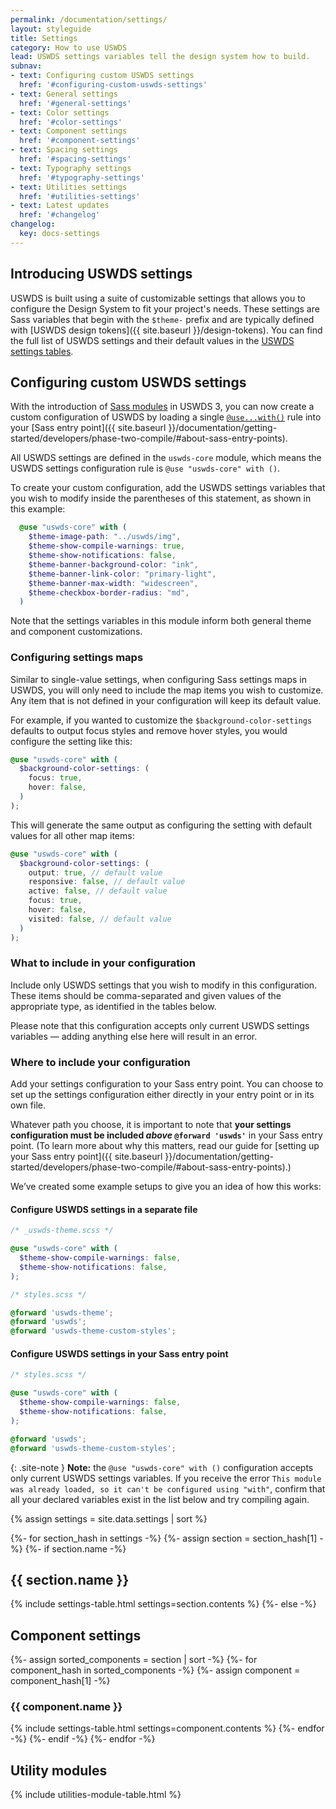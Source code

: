 ```yaml
---
permalink: /documentation/settings/
layout: styleguide
title: Settings
category: How to use USWDS
lead: USWDS settings variables tell the design system how to build.
subnav:
- text: Configuring custom USWDS settings
  href: '#configuring-custom-uswds-settings'
- text: General settings
  href: '#general-settings'
- text: Color settings
  href: '#color-settings'
- text: Component settings
  href: '#component-settings'
- text: Spacing settings
  href: '#spacing-settings'
- text: Typography settings
  href: '#typography-settings'
- text: Utilities settings
  href: '#utilities-settings'
- text: Latest updates
  href: '#changelog'
changelog:
  key: docs-settings
---
```


## Introducing USWDS settings
USWDS is built using a suite of customizable settings that allows you to configure the Design System to fit your project's needs. These settings are Sass variables that begin with the `$theme-` prefix and are typically defined with [USWDS design tokens]({{ site.baseurl }}/design-tokens). You can find the full list of USWDS settings and their default values in the [USWDS settings tables](#general-settings).

## Configuring custom USWDS settings
With the introduction of [Sass modules](https://sass-lang.com/blog/the-module-system-is-launched) in USWDS 3, you can now create a custom configuration of USWDS by loading a single [`@use...with()`](https://sass-lang.com/documentation/at-rules/use#configuration) rule into your [Sass entry point]({{ site.baseurl }}/documentation/getting-started/developers/phase-two-compile/#about-sass-entry-points).

All USWDS settings are defined in the `uswds-core` module, which means the USWDS settings configuration rule is `@use "uswds-core" with ()`.

To create your custom configuration, add the USWDS settings variables that you wish to modify inside the parentheses of this statement, as shown in this example:

```scss
  @use "uswds-core" with (
    $theme-image-path: "../uswds/img",
    $theme-show-compile-warnings: true,
    $theme-show-notifications: false,
    $theme-banner-background-color: "ink",
    $theme-banner-link-color: "primary-light",
    $theme-banner-max-width: "widescreen",
    $theme-checkbox-border-radius: "md",
  )
```
Note that the settings variables in this module inform both general theme and component customizations.

### Configuring settings maps
Similar to single-value settings, when configuring Sass settings maps in USWDS, you will only need to include the map items you wish to customize. Any item that is not defined in your configuration will keep its default value.

For example, if you wanted to customize the `$background-color-settings` defaults to output focus styles and remove hover styles, you would configure the setting like this:

```scss
@use "uswds-core" with (
  $background-color-settings: (
    focus: true,
    hover: false,
  )
);
```

This will generate the same output as configuring the setting with default values for all other map items:

```scss
@use "uswds-core" with (
  $background-color-settings: (
    output: true, // default value
    responsive: false, // default value
    active: false, // default value
    focus: true,
    hover: false,
    visited: false, // default value
  )
);
```

### What to include in your configuration
Include only USWDS settings that you wish to modify in this configuration. These items should be comma-separated and given values of the appropriate type, as identified in the tables below.

Please note that this configuration accepts only current USWDS settings variables &mdash; adding anything else here will result in an error.

### Where to include your configuration
Add your settings configuration to your Sass entry point. You can choose to set up the settings configuration either directly in your entry point or in its own file.

Whatever path you choose, it is important to note that **your settings configuration must be included _above_ `@forward 'uswds'`**  in your Sass entry point. (To learn more about why this matters, read our guide for [setting up your Sass entry point]({{ site.baseurl }}/documentation/getting-started/developers/phase-two-compile/#about-sass-entry-points).)

We’ve created some example setups to give you an idea of how this works:


#### Configure USWDS settings in a separate file

```scss
/* _uswds-theme.scss */

@use "uswds-core" with (
  $theme-show-compile-warnings: false,
  $theme-show-notifications: false,
);
```

```scss
/* styles.scss */

@forward 'uswds-theme';
@forward 'uswds';
@forward 'uswds-theme-custom-styles';
```
#### Configure USWDS settings in your Sass entry point


```scss
/* styles.scss */

@use "uswds-core" with (
  $theme-show-compile-warnings: false,
  $theme-show-notifications: false,
);

@forward 'uswds';
@forward 'uswds-theme-custom-styles';
```

{: .site-note }
**Note:** the `@use "uswds-core" with ()` configuration accepts only current USWDS settings variables. If you receive the error `This module was already loaded, so it can't be configured using "with"`, confirm that all your declared variables exist in the list below and try compiling again.

{% assign settings = site.data.settings | sort %}

{%- for section_hash in settings -%}
  {%- assign section = section_hash[1] -%}
  {%- if section.name -%}
    <h2 id="{{ section.name | slugify }}">{{ section.name }}</h2>
    {% include settings-table.html
      settings=section.contents
    %}
  {%- else -%}
    <h2 id="component-settings">Component settings</h2>
    {%- assign sorted_components = section | sort -%}
    {%- for component_hash in sorted_components -%}
    {%- assign component = component_hash[1] -%}
      <h3 id="{{ component.name | slugify }}" class="border-bottom-2px padding-bottom-05 text-normal">{{ component.name }}</h3>
      {% include settings-table.html
        settings=component.contents
      %}
    {%- endfor -%}
  {%- endif -%}
{%- endfor -%}

<h2 id="utility-modules">Utility modules</h2>
{% include utilities-module-table.html %}
